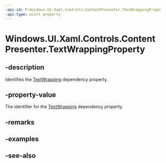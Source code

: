 ```yaml
---
-api-id: P:Windows.UI.Xaml.Controls.ContentPresenter.TextWrappingProperty
-api-type: winrt property
---
```


<!-- Property syntax
public Windows.UI.Xaml.DependencyProperty TextWrappingProperty { get; }
-->

# Windows.UI.Xaml.Controls.ContentPresenter.TextWrappingProperty

## -description
Identifies the [TextWrapping](contentpresenter_textwrapping.md) dependency property.



## -property-value
The identifier for the [TextWrapping](contentpresenter_textwrapping.md) dependency property.

## -remarks

## -examples

## -see-also
